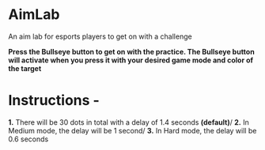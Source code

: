 # AimLab


An aim lab for esports players to get on with a challenge




**Press the Bullseye button to get on with the practice. The Bullseye button will activate when you press it with your desired game mode and color of the target**





# Instructions - 

**1.** There will be 30 dots  in total with a delay of 1.4 seconds **(default)**/
**2.** In Medium mode, the delay will be 1 second/
**3.** In Hard mode, the delay will be 0.6 seconds

